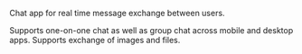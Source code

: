 Chat app for real time message exchange between users. 

Supports one-on-one chat as well as group chat across mobile and desktop apps. Supports exchange of images and files.